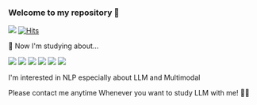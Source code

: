 ### Welcome to my repository 👋
<a href="https://hits.seeyoufarm.com"><img src="https://hits.seeyoufarm.com/api/count/incr/badge.svg?url=https%3A%2F%2Fgithub.com%2Fejaman&count_bg=%23000000&title_bg=%23000000&icon=github.svg&icon_color=%23FFFFFF&title=Github&edge_flat=true"/></a>
[![Hits](https://hits.seeyoufarm.com/api/count/incr/badge.svg?url=https%3A%2F%2Fgithub.com%2Farchitectyou&count_bg=%23FBE993&title_bg=%23555555&icon=github.svg&icon_color=%23E7E7E7&title=today&edge_flat=false)](https://hits.seeyoufarm.com)

🤔 Now I'm studying about...

<img src="https://img.shields.io/badge/Python-3776AB?style=flat-square&logo=Python&logoColor=white"/></a>
<img src="https://img.shields.io/badge/Pytorch-EE4C2C?style=flat-square&logo=Pytorch&logoColor=white"/></a>
<img src="https://img.shields.io/badge/Linux-FCC624?style=flat-square&logo=Linux&logoColor=white"/></a>
<img src="https://img.shields.io/badge/OpenCV-5C3EE8?style=flat-square&logo=OpenAI&logoColor=white"/></a>
<img src="https://img.shields.io/badge/OpenAI-412991?style=flat-square&logo=OpenCV&logoColor=white"/></a>
<img src="https://img.shields.io/badge/Pandas-150458?style=flat-square&logo=Pandas&logoColor=white"/></a>

I'm interested in NLP especially about LLM and Multimodal

Please contact me anytime Whenever you want to study LLM with me! 🙋‍♀️

<!--

- 🔭 I’m currently working on POSTECH institute of Artificial Intelligence 
- 🌱 I’m currently learning LLM (Large Language Model) and NLP (Natural Language Processing)
- 👯 I’m looking to collaborate on ...
- 🤔 I’m looking for help with ...
- 💬 Ask me about ...
- 📫 How to reach me: ...
- 😄 Pronouns: ...
- ⚡ Fun fact: ...
-->
